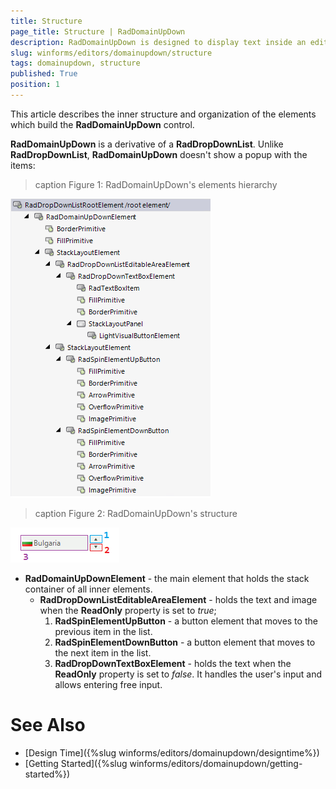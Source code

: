 ```yaml
---
title: Structure
page_title: Structure | RadDomainUpDown
description: RadDomainUpDown is designed to display text inside an editor like a text-box and sets a text string from a list of choices.  
slug: winforms/editors/domainupdown/structure
tags: domainupdown, structure
published: True
position: 1 
---
```

 
This article describes the inner structure and organization of the elements which build the **RadDomainUpDown** control.

**RadDomainUpDown** is a derivative of a **RadDropDownList**. Unlike **RadDropDownList**, **RadDomainUpDown** doesn't show a popup with the items:

>caption Figure 1: RadDomainUpDown's elements hierarchy

![domainupdown-structure 001](images/domainupdown-structure001.png)


>caption Figure 2: RadDomainUpDown's structure

![domainupdown-structure 002](images/domainupdown-structure002.png)

* **RadDomainUpDownElement** - the main element that holds the stack container of all inner elements. 
	* **RadDropDownListEditableAreaElement** - holds the text and image when the **ReadOnly** property is set to *true*;
		1. **RadSpinElementUpButton** - a button element that moves to the previous item in the list.
		2. **RadSpinElementDownButton** - a button element that moves to the next item in the list. 
		3. **RadDropDownTextBoxElement** - holds the text when the **ReadOnly** property is set to *false*. It handles the user's input and allows entering free input. 


# See Also

* [Design Time]({%slug winforms/editors/domainupdown/designtime%}) 
* [Getting Started]({%slug winforms/editors/domainupdown/getting-started%}) 